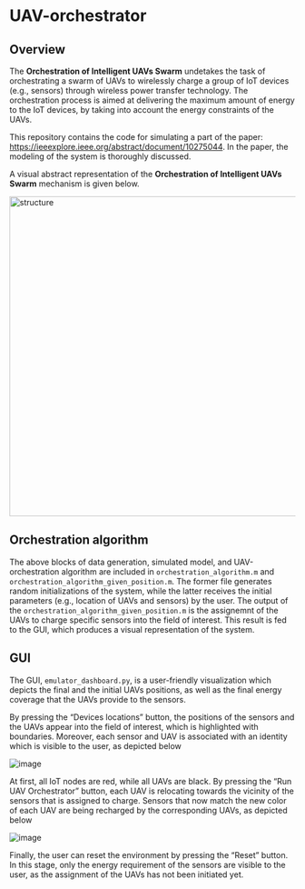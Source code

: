 # UAV-orchestrator
## Overview
The **Orchestration of Intelligent UAVs Swarm** undetakes the task of orchestrating a swarm of UAVs to wirelessly charge a group of IoT devices (e.g., sensors) through wireless power transfer technology. The orchestration process is aimed at delivering the maximum amount of energy to the IoT devices, by taking into account the energy constraints of the UAVs.

This repository contains the code for simulating a part of the paper: https://ieeexplore.ieee.org/abstract/document/10275044. In the paper, the modeling of the system is thoroughly discussed.

 A visual abstract representation of the **Orchestration of Intelligent UAVs Swarm** mechanism is given below.

<img width="563" alt="structure" src="https://github.com/wcipAUTH/UAV-orchestrator/assets/148755699/f086612f-66e6-49e7-b658-450c0795b907">


## Orchestration algorithm

The above blocks of data generation, simulated model, and UAV-orchestration algorithm are included in `orchestration_algorithm.m` and `orchestration_algorithm_given_position.m`.
The former file generates random initializations of the system, while the latter receives the initial parameters (e.g., location of UAVs and sensors) by the user.
The output of the `orchestration_algorithm_given_position.m` is the assignemnt of the UAVs to charge specific sensors into the field of interest. This result is fed to the GUI, which produces a visual representation of the system.

## GUI
The GUI, `emulator_dashboard.py`,  is a user-friendly visualization which depicts the final and the initial UAVs positions, as well as the final energy coverage that the UAVs provide to the sensors. 

By pressing the “Devices locations” button, the positions of the sensors and the UAVs appear into the field of interest, which is highlighted with boundaries. Moreover, each sensor and UAV is associated with an identity which is visible to the user, as depicted below

![image](https://github.com/wcipAUTH/UAV-orchestrator/assets/148755699/52b007c7-847d-4130-b3cd-99d9c766b4f9)

At first, all IoT nodes are red, while all UAVs are black. By pressing the “Run UAV Orchestrator” button, each UAV is relocating towards the vicinity of the sensors that is assigned to charge. Sensors that now match the new color of each UAV are being recharged by the corresponding UAVs, as depicted below

![image](https://github.com/wcipAUTH/UAV-orchestrator/assets/148755699/70ca6054-1ac1-44c1-80e7-70bd5f9cd993)

Finally, the user can reset the environment by pressing the “Reset” button. In this stage, only the energy requirement of the sensors are visible to the user, as the assignment of the UAVs has not been initiated yet. 
